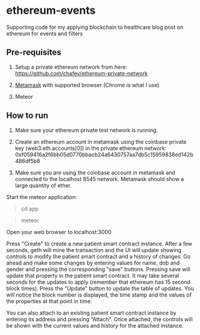 # ethereum-events
Supporting code for my applying blockchain to healthcare blog post on ethereum
for events and filters

Pre-requisites
--------------

1) Setup a private ethereum network from here: https://github.com/chafey/ethereum-private-network

2) [Metamask](https://metamask.io/) with supported browser (Chrome is what I use)

3) Meteor

How to run
----------

1) Make sure your ethereum private test network is running.  

2) Create an ethereum account in metamask using the coinbase private key (web3.eth.accounts[0]) in the private ethereum network:
0xf059416a2f6bb05d0770bbacb24a6430757aa7db5c15959838ed142b486df5b8

3) Make sure you are using the coinbase account in metamask and connected to the localhost 8545 network.  Metamask should show a large quantity of ether.

Start the meteor application:

> cd app

> meteor

Open your web browser to localhost:3000

Press "Create" to create a new patient smart contract instance.  After a few
seconds, geth will mine the transaction and the UI will update showing controls
to modify the patient smart contract and a history of changes.  Go ahead and
make some changes by entering values for name, dob and gender and pressing the
corresponding "save" buttons.  Pressing save will update that property in
the patient smart contract.  It may take several seconds for the updates to
apply (remember that ethereum has 15 second block times).  Press the "Update"
button to update the table of updates.  You will notice the block number is
displayed, the time stamp and the values of the properties at that point in
time.

You can also attach to an existing patient smart contract instance by entering
its address and pressing "Attach".  Once attached, the controls will be shown
with the current values and history for the attached instance.
